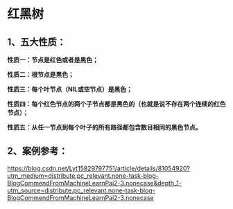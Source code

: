 # 红黑树

## 1、五大性质：

**性质一：节点是红色或者是黑色；**

**性质二：根节点是黑色；**

**性质三：每个叶节点（NIL或空节点）是黑色；**

**性质四：每个红色节点的两个子节点都是黑色的（也就是说不存在两个连续的红色节点）；**

**性质五：从任一节点到每个叶子的所有路径都包含数目相同的黑色节点。**

## 2、案例参考：

https://blog.csdn.net/Lyt15829797751/article/details/81054920?utm_medium=distribute.pc_relevant.none-task-blog-BlogCommendFromMachineLearnPai2-3.nonecase&depth_1-utm_source=distribute.pc_relevant.none-task-blog-BlogCommendFromMachineLearnPai2-3.nonecase



